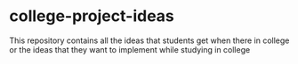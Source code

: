 # college-project-ideas
This repository contains all the ideas that students get when there in college or the ideas that they want to implement while studying in college
